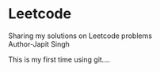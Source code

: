 # Leetcode
Sharing my solutions on Leetcode problems
<br>
Author-Japit Singh

This is my first time using git....
